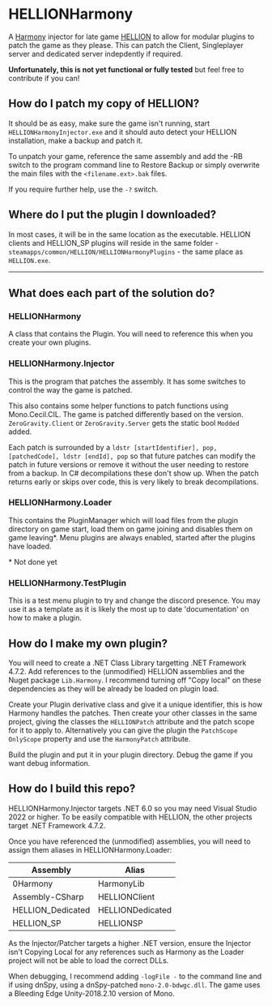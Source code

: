 # HELLIONHarmony

A [Harmony](https://github.com/pardeike/Harmony) injector for late game [HELLION](https://store.steampowered.com/app/588210/HELLION/) to allow for modular plugins to patch the game as they please. This can patch the Client, Singleplayer server and dedicated server indepdently if required. 

**Unfortunately, this is not yet functional or fully tested** but feel free to contribute if you can!

## How do I patch my copy of HELLION?

It should be as easy, make sure the game isn't running, start `HELLIONHarmonyInjector.exe` and it should auto detect your HELLION installation, make a backup and patch it. 

To unpatch your game, reference the same assembly and add the -RB switch to the program command line to Restore Backup or simply overwrite the main files with the `<filename.ext>.bak` files. 

If you require further help, use the `-?` switch. 

## Where do I put the plugin I downloaded?
In most cases, it will be in the same location as the executable. HELLION clients and HELLION_SP plugins will reside in the same folder - `steamapps/common/HELLION/HELLIONHarmonyPlugins` - the same place as `HELLION.exe`. 

---

## What does each part of the solution do?

### HELLIONHarmony
A class that contains the Plugin. You will need to reference this when you create your own plugins. 

###  HELLIONHarmony.Injector
This is the program that patches the assembly. It has some switches to control the way the game is patched. 

This also contains some helper functions to patch functions using Mono.Cecil.CIL. The game is patched differently based on the version. `ZeroGravity.Client` or `ZeroGravity.Server` gets the static bool `Modded` added. 

Each patch is surrounded by a `ldstr [startIdentifier], pop, [patchedCode], ldstr [endId], pop` so that future patches can modify the patch in future versions or remove it without the user needing to restore from a backup. In C# decompilations these don't show up. When the patch returns early or skips over code, this is very likely to break decompilations. 

### HELLIONHarmony.Loader
This contains the PluginManager which will load files from the plugin directory on game start, load them on game joining and disables them on game leaving\*. Menu plugins are always enabled, started after the plugins have loaded. 

\* Not done yet

### HELLIONHarmony.TestPlugin
This is a test menu plugin to try and change the discord presence. You may use it as a template as it is likely the most up to date 'documentation' on how to make a plugin. 

## How do I make my own plugin?

You will need to create a .NET Class Library targetting .NET Framework 4.7.2. Add references to the (unmodified) HELLION assemblies and the Nuget package `Lib.Harmony`. I recommend turning off "Copy local" on these dependencies as they will be already be loaded on plugin load.

Create your Plugin derivative class and give it a unique identifier, this is how Harmony handles the patches. Then create your other classes in the same project, giving the classes the `HELLIONPatch` attribute and the patch scope for it to apply to. Alternatively you can give the plugin the `PatchScope OnlyScope` property and use the `HarmonyPatch` attribute. 

Build the plugin and put it in your plugin directory. Debug the game if you want debug information. 

## How do I build this repo?

HELLIONHarmony.Injector targets .NET 6.0 so you may need Visual Studio 2022 or higher. To be easily compatible with HELLION, the other projects target .NET Framework 4.7.2. 

Once you have referenced the (unmodified) assemblies, you will need to assign them aliases in HELLIONHarmony.Loader:

|Assembly|Alias|
|---|---|
| 0Harmony | HarmonyLib |
| Assembly-CSharp | HELLIONClient |
| HELLION_Dedicated | HELLIONDedicated |
| HELLION_SP | HELLIONSP |

As the Injector/Patcher targets a higher .NET version, ensure the Injector isn't Copying Local for any references such as Harmony as the Loader project will not be able to load the correct DLLs. 

When debugging, I recommend adding `-logFile -` to the command line and if using dnSpy, using a dnSpy-patched `mono-2.0-bdwgc.dll`. The game uses a Bleeding Edge Unity-2018.2.10 version of Mono. 